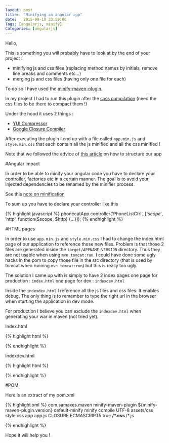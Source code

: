 ```yaml
---
layout: post
title:  "Minifying an angular app" 
date:   2015-09-10 23:59:00
Tags: [angularjs, minify]
Categories: [angularjs]
---
```


Hello,



This is something you will probably have to look at by the end of your project : 

- minifying js and css files (replacing method names by initials, remove line breaks and comments etc…)
- merging js and css files (having only one file for each)

To do so I have used the [minify-maven-plugin](https://github.com/samaxes/minify-maven-plugin). 

In my project I had to run this plugin after the [sass compilation](https://github.com/darrinholst/sass-java/tree/master/sass-java-maven) (need the css files to be there to compact them !)

Under the hood it uses 2 things :
* [YUI Compressor](http://yui.github.io/yuicompressor/)
* [Google Closure Compiler](https://developers.google.com/closure/compiler/?hl=en)

After executing the plugin I end up with a file called `app.min.js` and `style.min.css` that each contain all the js minified and all the css minified !

Note that we followed the advice of [this article](https://scotch.io/tutorials/angularjs-best-practices-directory-structure) on how to structure our app 



#Angular impact

In order to be able to minify your angular code you have to declare your controller, factories etc in a certain manner. The goal is to avoid your injected dependencies to be renamed by the minifier process.

See this [note on minification](https://docs.angularjs.org/tutorial/step_05#a-note-on-minification)

To sum up you have to declare your controller like this

{% highlight javascript %}
phonecatApp.controller('PhoneListCtrl', ['$scope', '$http', function($scope, $http) {...}]);
{% endhighlight %}

#HTML pages

In order to use `app.min.js` and `style.min.css` I had to change the index.html page of our application to reference those new files. Problem is that those 2 files are generated inside the `target/APPNAME-VERSION` directory. Thus they are not usable when using `mvn tomcat:run`. I could have done some ugly hacks in the pom to copy those file in the src directory (that is used by tomcat when running `mvn tomcat:run`) but this is really too ugly.

The solution I came up with is simply to have 2 index pages 
one page for production : `index.html`
one page for dev : `indexdev.html`

Inside the `indexdev.html` I reference all the js files and css files. It enables debug. The only thing is to remember to type the right url in the browser when starting the application in dev mode.

For production I believe you can exclude the `indexdev.html` when generating your war in maven (not tried yet).

Index.html

{% highlight html %}
<!-- *** Production css *** -->
<link rel="stylesheet" href="assets/css/style.min.css">

<!-- Js dependencies -->
<script src="assets/libs/angular/angular.min.js"></script>
<script src="assets/libs/angular-ui-router/release/angular-ui-router.min.js"></script>
<script src="assets/libs/jquery/dist/jquery.min.js"></script>
<script src="assets/libs/bootstrap/dist/js/bootstrap.min.js"></script>

<!-- *** Production js *** -->
<script src="app/app.min.js"></script>

{% endhighlight %}


Indexdev.html


{% highlight html %}
<!-- *** Production css *** -->
<!-- <link rel="stylesheet" href="assets/css/style.css"> -->

<!-- *** Debug css *** -->
<link rel="stylesheet" href="assets/css/mycss1.css">
<link rel="stylesheet" href="assets/css/mycss2.css">
<link rel="stylesheet" href="assets/css/modified-bootstrap.css">


<!-- Js dependencies -->
<script src="assets/libs/angular/angular.min.js"></script>
<script src="assets/libs/angular-ui-router/release/angular-ui-router.min.js"></script>
<script src="assets/libs/jquery/dist/jquery.min.js"></script>
<script src="assets/libs/bootstrap/dist/js/bootstrap.min.js"></script>


<!-- *** Production js *** -->
<!-- <script src="app/app.min.js"></script> -->

<!-- *** Debug js *** -->
<script src="app/aa1.app.routes.js"></script>
<script src="app/aa2.app.module.js"></script>
<script src="app/shared/header/headerDirective.js"></script>
<script src="app/components/home/homeController.js"></script>
<script src="app/components/about/aboutController.js"></script>
<script src="app/shared/clients/helloClient.js"></script>

{% endhighlight %}

#POM

Here is an extract of my pom.xml

{% highlight xml %}
<plugin>
   <groupId>com.samaxes.maven</groupId>
    <artifactId>minify-maven-plugin</artifactId>
    <version>${minify-maven-plugin.version}</version>
    <executions>
      <execution>
        <id>default-minify</id>
        <goals>
         <goal>minify</goal>
        </goals>
        <!-- To be able to use it in mvn tomcat:run, will run after sass 
          compile -->
        <phase>compile</phase>
        <!-- <phase>package</phase> -->
        <configuration>
          <charset>UTF-8</charset>
          <cssSourceDir>assets/css</cssSourceDir>
          <cssFinalFile>style.css</cssFinalFile>
          <jsSourceDir>app</jsSourceDir>
          <jsFinalFile>app.js</jsFinalFile>
          <jsEngine>CLOSURE</jsEngine>
          <closureLanguage>ECMASCRIPT5</closureLanguage>
          <closureAngularPass>true</closureAngularPass>
          <cssSourceIncludes>
            <cssSourceInclude>**/*.css</cssSourceInclude>
          </cssSourceIncludes>
          <jsSourceIncludes>
            <jsSourceInclude>**/*.js</jsSourceInclude>
          </jsSourceIncludes>
        </configuration>
      </execution>
    </executions>
  </plugin>

{% endhighlight %}

Hope it will help you !



